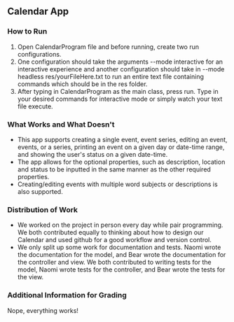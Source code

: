 ## Calendar App
### How to Run
1) Open CalendarProgram file and before running, create two run configurations.
2) One configuration should take the arguments --mode interactive for an interactive experience
   and another configuration should take in --mode headless res/yourFileHere.txt to run an
   entire text file containing commands which should be in the res folder.
3) After typing in CalendarProgram as the main class,
   press run. Type in your desired commands for interactive mode or simply watch your text file
   execute.
### What Works and What Doesn't
* This app supports creating a single event, event series, editing an event, events, or a series,
  printing an event on a given day or date-time range, and showing the user's status on a given
  date-time.
* The app allows for the optional properties, such as description, location and status to be
  inputted in the same manner as the other required properties.
* Creating/editing events with multiple word subjects or descriptions is
  also supported.

### Distribution of Work
* We worked on the project in person every day while pair programming. We both contributed equally
  to thinking about how to design our Calendar and used github for a good workflow and version
  control.
* We only split up some work for documentation and tests. Naomi wrote the documentation for the
  model, and Bear wrote the documentation for the controller and view. We both contributed to
  writing tests for the model, Naomi wrote tests for the controller, and Bear wrote the tests
  for the view.

### Additional Information for Grading
Nope, everything works!